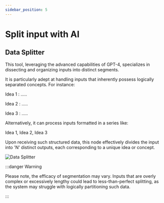 ```yaml
---
sidebar_position: 5
---
```


# Split input with AI

## Data Splitter

This tool, leveraging the advanced capabilities of GPT-4, specializes in dissecting and organizing inputs into distinct segments. 

It is particularly adept at handling inputs that inherently possess logically separated concepts. For instance:

Idea 1 : .....

Idea 2 : .....

Idea 3 : .....

Alternatively, it can process inputs formatted in a series like:

Idea 1, Idea 2, Idea 3


Upon receiving such structured data, this node effectively divides the input into 'N' distinct outputs, each corresponding to a unique idea or concept.


![Data Splitter](/img/page-images/split-input/1.png)

:::danger Warning

Please note, the efficacy of segmentation may vary. Inputs that are overly complex or excessively lengthy could lead to less-than-perfect splitting, as the system may struggle with logically partitioning such data.

:::
